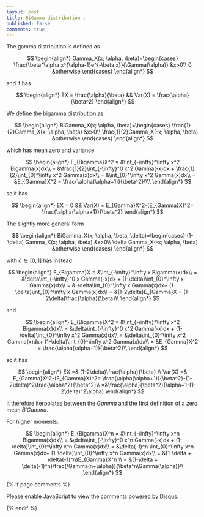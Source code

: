 ```yaml
---
layout: post
title: BiGamma distribution .
published: False
comments: true
---
```


The gamma distribution is defined as 


$$
\begin{align*}
    Gamma_X(x; \alpha, \beta)=\begin{cases}
               \frac{\beta^\alpha x^{\alpha-1}e^{-\beta x}}{\Gamma(\alpha)} &x>0\\
               0 &otherwise
            \end{cases}
\end{align*}
$$

and it has 

$$
\begin{align*}
    EX = \frac{\alpha}{\beta} && Var(X) = \frac{\alpha}{\beta^2}
\end{align*}
$$

We define the bigamma distribution as 



$$
\begin{align*}
    BiGamma_X(x; \alpha, \beta)=\begin{cases}
               \frac{1}{2}Gamma_X(x; \alpha, \beta) &x>0\\
               \frac{1}{2}Gamma_X(-x; \alpha, \beta) &otherwise
            \end{cases}
\end{align*}
$$

which has mean zero and variance

$$
\begin{align*}
    E_{Bigamma}X^2 = &\int_{-\infty}^\infty x^2 Bigamma(x)dx\\
     = &\frac{1}{2}\int_{-\infty}^0 x^2 Gamma(-x)dx + \frac{1}{2}\int_{0}^\infty x^2 Gamma(x)dx\\
     = &\int_{0}^\infty x^2 Gamma(x)dx\\
     = &E_{Gamma}X^2 = \frac{\alpha(\alpha+1)}{\beta^2}\\\\
\end{align*}
$$

so it has

$$
\begin{align*}
    EX = 0 && Var(X) = E_{Gamma}X^2-(E_{Gamma}X)^2= \frac{\alpha(\alpha+1)}{\beta^2}
\end{align*}
$$

The slightly more general form

$$
\begin{align*}
    BiGamma_X(x; \alpha, \beta, \delta)=\begin{cases}
               (1-\delta) Gamma_X(x; \alpha, \beta) &x>0\\
               \delta Gamma_X(-x; \alpha, \beta) &otherwise
            \end{cases}
\end{align*}
$$

with $\delta \in [0, 1]$ has instead

$$
\begin{align*}
    E_{Bigamma}X = &\int_{-\infty}^\infty x Bigamma(x)dx\\
     = &\delta\int_{-\infty}^0 x Gamma(-x)dx + (1-\delta)\int_{0}^\infty x Gamma(x)dx\\
     = &-\delta\int_{0}^\infty x Gamma(x)dx+ (1-\delta)\int_{0}^\infty x Gamma(x)dx\\
     = &(1-2\delta)E_{Gamma}X = (1-2\delta)\frac{\alpha}{\beta}\\
\end{align*}
$$

and

$$
\begin{align*}
    E_{Bigamma}X^2 = &\int_{-\infty}^\infty x^2 Bigamma(x)dx\\
     = &\delta\int_{-\infty}^0 x^2 Gamma(-x)dx + (1-\delta)\int_{0}^\infty x^2 Gamma(x)dx\\
     = &\delta\int_{0}^\infty x^2 Gamma(x)dx+ (1-\delta)\int_{0}^\infty x^2 Gamma(x)dx\\
     = &E_{Gamma}X^2 = \frac{\alpha(\alpha+1)}{\beta^2}\\
\end{align*}
$$

so it has

$$
\begin{align*}
    EX =& (1-2\delta)\frac{\alpha}{\beta} \\
    Var(X) =&  E_{Gamma}X^2-(E_{Gamma}X)^2= \frac{\alpha(\alpha+1)}{\beta^2}-(1-2\delta)^2\frac{\alpha^2}{\beta^2}\\
    =&\frac{\alpha}{\beta^2}(\alpha+1-(1-2\delta)^2\alpha)
\end{align*}
$$

It therefore iterpolates between the $Gamma$ and the first definition of a zero mean $BiGamma$.

For higher moments:

$$
\begin{align*}
    E_{Bigamma}X^n = &\int_{-\infty}^\infty x^n Bigamma(x)dx\\
     = &\delta\int_{-\infty}^0 x^n Gamma(-x)dx + (1-\delta)\int_{0}^\infty x^n Gamma(x)dx\\
     = &\delta(-1)^n \int_{0}^\infty x^n Gamma(x)dx+ (1-\delta)\int_{0}^\infty x^n Gamma(x)dx\\
     = &(1-\delta + \delta(-1)^n)E_{Gamma}X^n \\
     = &(1-\delta + \delta(-1)^n)\frac{\Gamma(n+\alpha)}{\beta^n\Gamma(\alpha)}\\
\end{align*}
$$






{% if page.comments %} 



<div id="disqus_thread"></div>
<script>

/**
*  RECOMMENDED CONFIGURATION VARIABLES: EDIT AND UNCOMMENT THE SECTION BELOW TO INSERT DYNAMIC VALUES FROM YOUR PLATFORM OR CMS.
*  LEARN WHY DEFINING THESE VARIABLES IS IMPORTANT: https://disqus.com/admin/universalcode/#configuration-variables*/
/*
var disqus_config = function () {
this.page.url = PAGE_URL;  // Replace PAGE_URL with your page's canonical URL variable
this.page.identifier = PAGE_IDENTIFIER; // Replace PAGE_IDENTIFIER with your page's unique identifier variable
};
*/
(function() { // DON'T EDIT BELOW THIS LINE
var d = document, s = d.createElement('script');
s.src = 'https://https-lucehe-github-io.disqus.com/embed.js';
s.setAttribute('data-timestamp', +new Date());
(d.head || d.body).appendChild(s);
})();
</script>
<noscript>Please enable JavaScript to view the <a href="https://disqus.com/?ref_noscript">comments powered by Disqus.</a></noscript>



{% endif %}
